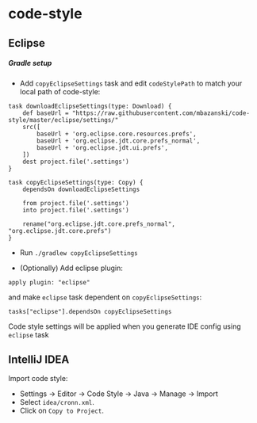 code-style
=======

Eclipse
-------
##### Gradle setup
* Add `copyEclipseSettings` task and edit `codeStylePath` to match your local path of code-style:
```
task downloadEclipseSettings(type: Download) {
    def baseUrl = "https://raw.githubusercontent.com/mbazanski/code-style/master/eclipse/settings/"
    src([
        baseUrl + 'org.eclipse.core.resources.prefs',
        baseUrl + 'org.eclipse.jdt.core.prefs_normal',
        baseUrl + 'org.eclipse.jdt.ui.prefs',
    ])
    dest project.file('.settings')
}

task copyEclipseSettings(type: Copy) {
    dependsOn downloadEclipseSettings

    from project.file('.settings')
    into project.file('.settings')

    rename("org.eclipse.jdt.core.prefs_normal", "org.eclipse.jdt.core.prefs")
}
```
* Run `./gradlew copyEclipseSettings`

* (Optionally) Add eclipse plugin:
```
apply plugin: "eclipse"
```
and make `eclipse` task dependent on `copyEclipseSettings`:
```
tasks["eclipse"].dependsOn copyEclipseSettings
```
Code style settings will be applied when you generate IDE config using `eclipse` task


IntelliJ IDEA
---------------------
Import code style:
 * Settings -> Editor -> Code Style -> Java -> Manage -> Import
 * Select `idea/cronn.xml`.
 * Click on `Copy to Project`.
